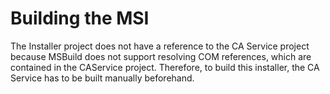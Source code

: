 # Building the MSI
The Installer project does not have a reference to the CA Service project because MSBuild does not support resolving COM references, which are contained in the CAService project. 
Therefore, to build this installer, the CA Service has to be built manually beforehand.